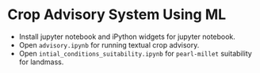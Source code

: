 # Crop Advisory System Using ML
- Install jupyter notebook and iPython widgets for jupyter notebook.
- Open `advisory.ipynb` for running textual crop advisory.
- Open `intial_conditions_suitability.ipynb` for `pearl-millet` suitability for landmass.